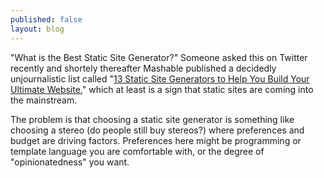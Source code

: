 ```yaml
---
published: false
layout: blog
---
```


"What is the Best Static Site Generator?" Someone asked this on Twitter recently and shortely thereafter Mashable published a decidedly unjournalistic list called "[13 Static Site Generators to Help You Build Your Ultimate Website](http://mashable.com/2014/08/28/static-website-generators/)," which at least is a sign that static sites are coming into the mainstream. 

The problem is that choosing a static site generator is something like choosing a stereo (do people still buy stereos?) where preferences and budget are driving factors. Preferences here might be programming or template language you are comfortable with, or the degree of "opinionatedness" you want. 